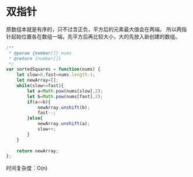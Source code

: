 # 双指针
原数组本就是有序的，只不过含正负，平方后的元素最大值会在两端。
所以两指针起始位置各在数组一端，先平方后再比较大小，大的先放入新创建的数组。
```javascript
/**
 * @param {number[]} nums
 * @return {number[]}
 */
var sortedSquares = function(nums) {
    let slow=0,fast=nums.length-1;
    let newArray=[];
    while(slow<=fast){
        let a=Math.pow(nums[slow],2);
        let b=Math.pow(nums[fast],2);
        if(a<=b){
            newArray.unshift(b);
            fast--;
        }else{
            newArray.unshift(a);
            slow++;
        }
    }
    
    return newArray;
};

```

时间复杂度：O(n)
